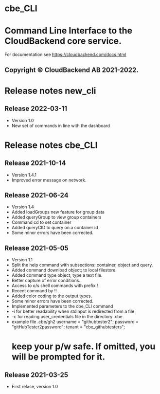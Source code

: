 # cbe_CLI
# Command Line Interface to the CloudBackend core service.

For documentation see  https://cloudbackend.com/docs.html

Copyright © CloudBackend AB 2021-2022.
---------------------------------

Release notes new_cli
=====================

Release 2022-03-11
------------------
* Version 1.0
* New set of commands in line with the dashboard


Release notes cbe_CLI
=====================

Release 2021-10-14
------------------
* Version 1.4.1
* Improved error message on network.

Release 2021-06-24
------------------
* Version 1.4
* Added loadGroups new feature for group data
* Added queryGroup to view group containers
* Command cd to set container
* Added queryCID to query on a container id
* Some minor errors have been corrected.


Release 2021-05-05
------------------
* Version 1.1
* Split the help command with subsections: container, object and query.
* Added command download object; to local filestore.
* Added command type object; type a text file. 
* Better capture of error conditions.
* Access to o/s shell commands with prefix !
* Recent command by !!
* Added color coding to the output types.
* Some minor errors have been corrected.
* Implemented parameters to the cbe_CLI command
*   -i for better readability when stdinput is redirected from a file
*   -c for reading user_credentials file in the directory .cbe
* example file .cbe/gh2
  username = "githubtester2";
  password = "gitHubTester2password";
  tenant   = "cbe_githubtesters";
  # keep your p/w safe. If omitted, you will be prompted for it.


Release 2021-03-25
------------------
* First relase, version 1.0

